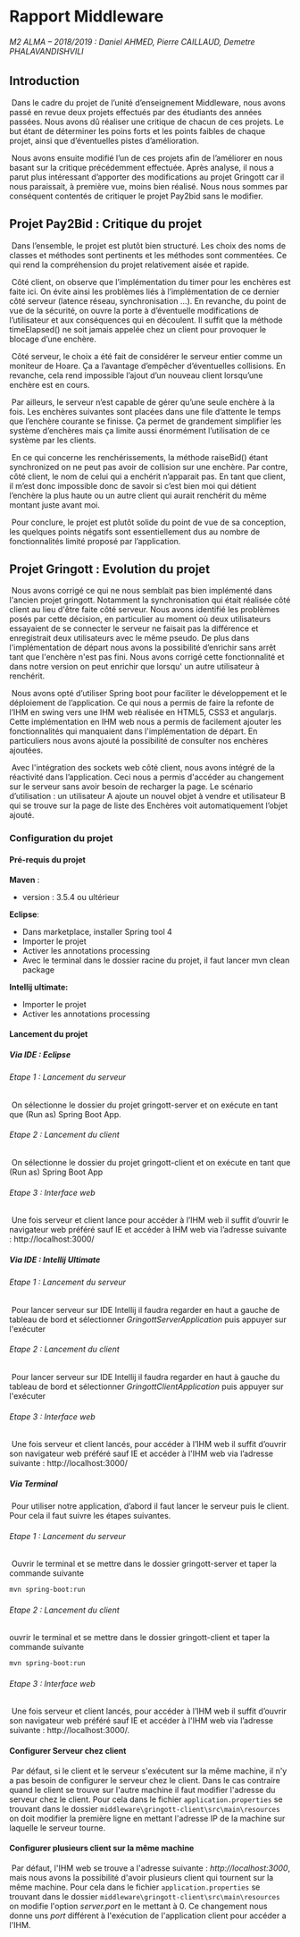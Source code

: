 # Rapport Middleware

###### M2 ALMA – 2018/2019 : Daniel AHMED, Pierre CAILLAUD, Demetre PHALAVANDISHVILI   

## Introduction

​	Dans le cadre du projet de l’unité d’enseignement Middleware, nous avons passé en revue deux projets effectués par des étudiants des années passées. Nous avons dû réaliser une critique de chacun de ces projets. Le but étant de déterminer les poins forts et les points faibles de chaque projet, ainsi que d’éventuelles pistes d’amélioration.

​	Nous avons ensuite modifié l’un de ces projets afin de l’améliorer en nous basant sur la critique précédemment effectuée. Après analyse, il nous a parut plus intéressant d’apporter des modifications au projet Gringott car il nous paraissait, à première vue, moins bien réalisé. Nous nous sommes par conséquent contentés de critiquer le projet Pay2bid sans le modifier.

## Projet Pay2Bid : Critique du projet

​	Dans l’ensemble, le projet est plutôt bien structuré. Les choix des noms de classes et méthodes sont pertinents et les méthodes sont commentées. Ce qui rend la compréhension du projet relativement aisée et rapide.

​	Côté client, on observe que l’implémentation du timer pour les enchères est faite ici. On évite ainsi les problèmes liés à l’implémentation de ce dernier côté serveur (latence réseau, synchronisation …). En revanche, du point de vue de la sécurité, on ouvre la porte à d’éventuelle modifications de l’utilisateur et aux conséquences qui en découlent. Il suffit que la méthode timeElapsed() ne soit jamais appelée chez un client pour provoquer le blocage d’une enchère.

​	Côté serveur, le choix a été fait de considérer le serveur entier comme un moniteur de Hoare. Ça a l’avantage d’empêcher d’éventuelles collisions. En revanche, cela rend impossible l’ajout d’un nouveau client  lorsqu’une enchère est en cours.

​	Par ailleurs, le serveur n’est capable de gérer qu’une seule enchère à la fois. Les enchères suivantes sont placées dans une file d’attente le temps que l’enchère courante se finisse. Ça permet de grandement simplifier les système d’enchères mais ça limite aussi énormément l’utilisation de ce système par les clients.

​	En ce qui concerne les renchérissements, la méthode raiseBid() étant synchronized on ne peut pas avoir de collision sur une enchère. Par contre, côté client, le nom de celui qui a enchérit n’apparait pas. En tant que client, il m’est donc impossible donc de savoir si c’est bien moi qui détient l’enchère la plus haute ou un autre client qui aurait renchérit du même montant juste avant moi.

​	Pour conclure, le projet est plutôt solide du point de vue de sa conception, les quelques points négatifs sont essentiellement dus au nombre de fonctionnalités limité proposé par l’application.





## Projet Gringott : Evolution du projet

​	Nous avons corrigé ce qui ne nous semblait pas bien implémenté dans l'ancien projet gringott. Notamment la synchronisation qui était réalisée côté client au lieu d'être faite côté serveur. Nous avons identifié les problèmes posés par cette décision, en particulier au moment où deux utilisateurs essayaient de se connecter le serveur ne faisait pas la différence et enregistrait deux utilisateurs avec le même pseudo. De plus dans l'implémentation de départ nous avons la possibilité d’enrichir sans arrêt tant que l'enchère n'est pas fini. Nous avons corrigé cette fonctionnalité et dans notre version on peut enrichir que lorsqu' un autre utilisateur à renchérit.

​	Nous avons opté d’utiliser Spring boot pour faciliter le développement et le déploiement de l’application. Ce qui nous a permis de faire la refonte de l’IHM en swing vers une IHM web réalisée en HTML5, CSS3 et angularjs. Cette implémentation en IHM web nous a permis de facilement ajouter les fonctionnalités qui manquaient dans l'implémentation de départ. En particuliers nous avons ajouté la possibilité de consulter nos enchères ajoutées.

​	Avec l'intégration des sockets web côté client, nous avons intégré de la réactivité dans l’application. Ceci nous a permis d'accéder au changement sur le serveur sans avoir besoin de recharger la page. Le scénario d’utilisation : un utilisateur A ajoute un nouvel objet à vendre et utilisateur B qui se trouve sur la page de liste des Enchères voit automatiquement l’objet ajouté.

### Configuration du projet

#### Pré-requis du projet

**Maven** :  
- version : 3.5.4 ou ultérieur

**Eclipse**:
- Dans marketplace, installer Spring tool 4
- Importer le projet
- Activer les annotations processing
- Avec le terminal dans le dossier racine du projet, il faut lancer mvn clean package

**Intellij ultimate:**
- Importer le projet
- Activer les annotations processing

#### Lancement du projet

##### Via IDE : Eclipse

###### Etape 1 : Lancement du serveur

​	On sélectionne le dossier du projet gringott-server et on exécute en tant que (Run as) Spring Boot App.

###### Etape 2 : Lancement du client

​	On sélectionne le dossier du projet gringott-client et on exécute en tant que (Run as) Spring Boot App

###### Etape 3 : Interface web

​	Une fois serveur et client lance pour accéder à l’IHM web il suffit d’ouvrir le navigateur web préféré sauf IE et accéder à IHM web via l’adresse suivante : http://localhost:3000/

##### Via IDE : Intellij Ultimate

###### Etape 1 : Lancement du serveur

​	Pour lancer serveur sur IDE Intellij il faudra regarder en haut a gauche de tableau de bord et sélectionner *GringottServerApplication* puis appuyer sur l'exécuter

###### Etape 2 : Lancement du client

​	Pour lancer serveur sur IDE Intellij il faudra regarder en haut à gauche du tableau de bord et sélectionner *GringottClientApplication* puis appuyer sur l'exécuter

###### Etape 3 : Interface web

​	Une fois serveur et client lancés, pour accéder à l’IHM web il suffit d’ouvrir son navigateur web préféré sauf IE et accéder à l'IHM web via l’adresse suivante : http://localhost:3000/

##### Via Terminal

​	Pour utiliser notre application, d’abord il faut lancer le serveur puis le client. Pour cela il faut suivre les étapes suivantes.

###### Etape 1 : Lancement du serveur

​	Ouvrir le terminal et se mettre dans le dossier gringott-server et taper la commande suivante

```bash
mvn spring-boot:run
```

###### Etape 2 : Lancement du client

ouvrir le terminal et se mettre dans le dossier gringott-client et taper la commande suivante

```bash
mvn spring-boot:run
```

###### Etape 3 : Interface web

​	Une fois serveur et client lancés, pour accéder à l’IHM web il suffit d’ouvrir son navigateur web préféré sauf IE et accéder à l'IHM web via l’adresse suivante : http://localhost:3000/.

#### Configurer Serveur chez client

​	Par défaut, si le client et le serveur s'exécutent sur la même machine, il n'y a pas besoin de configurer le serveur chez le client. Dans le cas contraire quand le client se trouve sur l'autre machine il faut modifier l'adresse du serveur chez le client. Pour cela dans le fichier ```application.properties``` se trouvant dans le dossier ```middleware\gringott-client\src\main\resources```  on doit modifier la première ligne en mettant l'adresse IP de la machine sur laquelle le serveur tourne.

#### Configurer plusieurs client sur la même machine

​	Par défaut, l'IHM web se trouve a l'adresse suivante : *http://localhost:3000*, mais nous avons la possibilité d'avoir plusieurs client qui tournent sur la même machine. Pour cela dans le fichier ```application.properties``` se trouvant dans le dossier ```middleware\gringott-client\src\main\resources``` on modifie l'option *server.port* en le mettant à 0. Ce changement nous donne uns *port* différent à l'exécution de l'application client pour accéder a l'IHM.